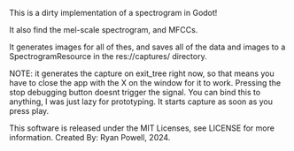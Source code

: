 This is a dirty implementation of a spectrogram in Godot!

It also find the mel-scale spectrogram, and MFCCs.

It generates images for all of thes, and saves all of the data and images to a SpectrogramResource in the res://captures/ directory.

NOTE: it generates the capture on exit_tree right now, so that means you have to close the app with the X on the window for it to work. Pressing the stop debugging button doesnt trigger the signal. You can bind this to anything, I was just lazy for prototyping. It starts capture as soon as you press play.

This software is released under the MIT Licenses, see LICENSE for more information.
Created By: Ryan Powell, 2024.
